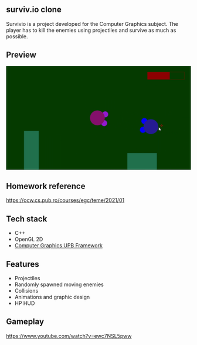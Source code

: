 ## surviv.io clone ##

Survivio is a project developed for the Computer Graphics subject. The player has to kill the enemies using projectiles and survive as much as possible.

## Preview ##
[![Survivio](preview.png)](https://www.youtube.com/watch?v=ewc7NSL5pww "Surviv.io clone")

## Homework reference ##
https://ocw.cs.pub.ro/courses/egc/teme/2021/01

## Tech stack ##
 * C++
 * OpenGL 2D
 * [Computer Graphics UPB Framework](https://github.com/UPB-Graphics/gfx-framework)

## Features ##

 * Projectiles
 * Randomly spawned moving enemies
 * Collisions 
 * Animations and graphic design
 * HP HUD

## Gameplay ##
https://www.youtube.com/watch?v=ewc7NSL5pww
